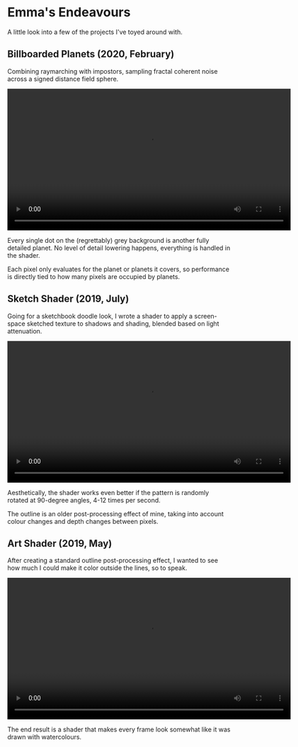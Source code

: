 # Emma's Endeavours

A little look into a few of the projects I've toyed around with.

## Billboarded Planets (2020, February)

Combining raymarching with impostors, sampling fractal coherent noise across a signed distance field sphere.

<video width="640" controls>
  <source type="video/webm" src="/files/billboarded-planets.webm">
</video>

Every single dot on the (regrettably) grey background is another fully detailed planet. No level of detail lowering happens, everything is handled in the shader.

Each pixel only evaluates for the planet or planets it covers, so performance is directly tied to how many pixels are occupied by planets.



## Sketch Shader (2019, July)

Going for a sketchbook doodle look, I wrote a shader to apply a screen-space sketched texture to shadows and shading, blended based on light attenuation.

<video width="640" controls>
	<source type="video/webm" src="/files/sketch-shader.webm">
</video>

Aesthetically, the shader works even better if the pattern is randomly rotated at 90-degree angles, 4-12 times per second.

The outline is an older post-processing effect of mine, taking into account colour changes and depth changes between pixels.



## Art Shader (2019, May)

After creating a standard outline post-processing effect, I wanted to see how much I could make it color outside the lines, so to speak.

<video width="640" controls>
	<source type="video/webm" src="/files/art-shader.webm">
</video>

The end result is a shader that makes every frame look somewhat like it was drawn with watercolours.